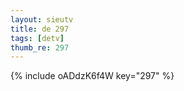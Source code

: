 ```yaml
--- 
layout: sieutv
title: de 297
tags: [detv]
thumb_re: 297
---
```

{% include oADdzK6f4W key="297" %} 
